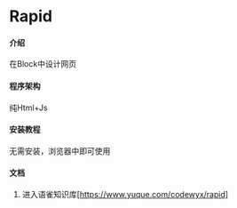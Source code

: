 # Rapid

#### 介绍
在Block中设计网页

#### 程序架构
纯Html+Js


#### 安装教程

无需安装，浏览器中即可使用


#### 文档

1.  进入语雀知识库[https://www.yuque.com/codewyx/rapid]

